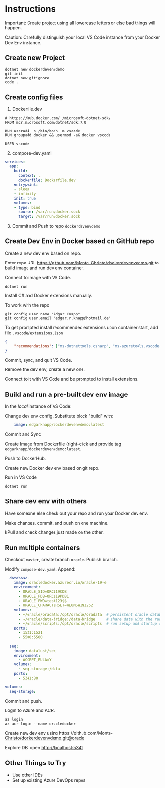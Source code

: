 # Instructions

Important: Create project using all lowercase letters or else bad things will happen.

Caution: Carefully distinguish your local VS Code instance from your Docker Dev Env instance.

## Create new Project

```CLI
dotnet new dockerdevenvdemo
git init
dotnet new gitignore
code .
```

## Create config files

1. Dockerfile.dev

```Docker
# https://hub.docker.com/_/microsoft-dotnet-sdk/
FROM mcr.microsoft.com/dotnet/sdk:7.0

RUN useradd -s /bin/bash -m vscode
RUN groupadd docker && usermod -aG docker vscode

USER vscode
```

2. compose-dev.yaml

```YAML
services:
  app:
    build:
      context: .
      dockerfile: Dockerfile.dev
    entrypoint:
    - sleep
    - infinity
    init: true
    volumes:
    - type: bind
      source: /var/run/docker.sock
      target: /var/run/docker.sock
```

3. Commit and Push to repo `dockerdevenvdemo`

## Create Dev Env in Docker based on GitHub repo

Create a new dev env based on repo.

Enter repo URL <https://github.com/Monte-Christo/dockerdevenvdemo.git> to build image and run dev env container.

Connect to image with VS Code.

```CLI
dotnet run
```

Install C# and Docker extensions manually.

To work with the repo

```CLI
git config user.name "Edgar Knapp" 
git config user.email "edgar.r.knapp@hotmail.de"
```

To get prompted install recommended extensions upon container start, add file
`.vscode/extensions.json`

```JSON
{
    "recommendations": ["ms-dotnettools.csharp", "ms-azuretools.vscode-docker"]
}
  ```

Commit, sync, and quit VS Code.

Remove the dev env, create a new one.

Connect to it with VS Code and be prompted to install extensions.

## Build and run a pre-built dev env image

In the *local* instance of VS Code:

Change dev env config. Substitute block "build" with:

```YAML
    image: edgarknapp/dockerdevenvdemo:latest
```

Commit and Sync

Create Image from Dockerfile (right-click and provide tag `edgarknapp/dockerdevenvdemo:latest`.

Push to DockerHub.

Create new Docker dev env based on git repo.

Run in VS Code

```CLI
dotnet run
```

## Share dev env with others

Have someone else check out your repo and run your Docker dev env.

Make changes, commit, and push on one machine.

kPull and check changes just made on the other.

## Run multiple containers

Checkout `master`, create branch `oracle`. Publish branch.

Modify `compose-dev.yaml`. Append:

```YAML
  database:
    image: oracledocker.azurecr.io/oracle-19-e
    environment:
      - ORACLE_SID=ORCL19CDB
      - ORACLE_PDB=ORCL19PDB1
      - ORACLE_PWD=test123$$
      - ORACLE_CHARACTERSET=WE8MSWIN1252
    volumes:
      - ~/oracle/oradata:/opt/oracle/oradata  # persistent oracle database data
      - ~/oracle/data-bridge:/data-bridge     # share data with the running container
      - ~/oracle/scripts:/opt/oracle/scripts  # run setup and startup scripts
    ports:
      - 1521:1521
      - 5500:5500

  seq:
    image: datalust/seq
    environment:
      - ACCEPT_EULA=Y
    volumes:
      - seq-storage:/data
    ports:
      - 5341:80

volumes:
  seq-storage:
```

Commit and push.

Login to Azure and ACR.

```CLI
az login
az acr login --name oracledocker
```

Create new dev env using <https://github.com/Monte-Christo/dockerdevenvdemo.git@oracle>

Explore DB, open <http://localhost:5341>

## Other Things to Try

- Use other IDEs
- Set up existing Azure DevOps repos
